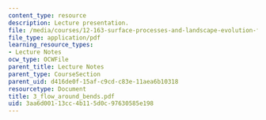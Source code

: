 ```yaml
---
content_type: resource
description: Lecture presentation.
file: /media/courses/12-163-surface-processes-and-landscape-evolution-fall-2004/3aa6d00113cc4b115d0c97630585e198_3_flow_around_bends.pdf
file_type: application/pdf
learning_resource_types:
- Lecture Notes
ocw_type: OCWFile
parent_title: Lecture Notes
parent_type: CourseSection
parent_uid: d416de0f-15af-c9cd-c83e-11aea6b10318
resourcetype: Document
title: 3_flow_around_bends.pdf
uid: 3aa6d001-13cc-4b11-5d0c-97630585e198
---
```

